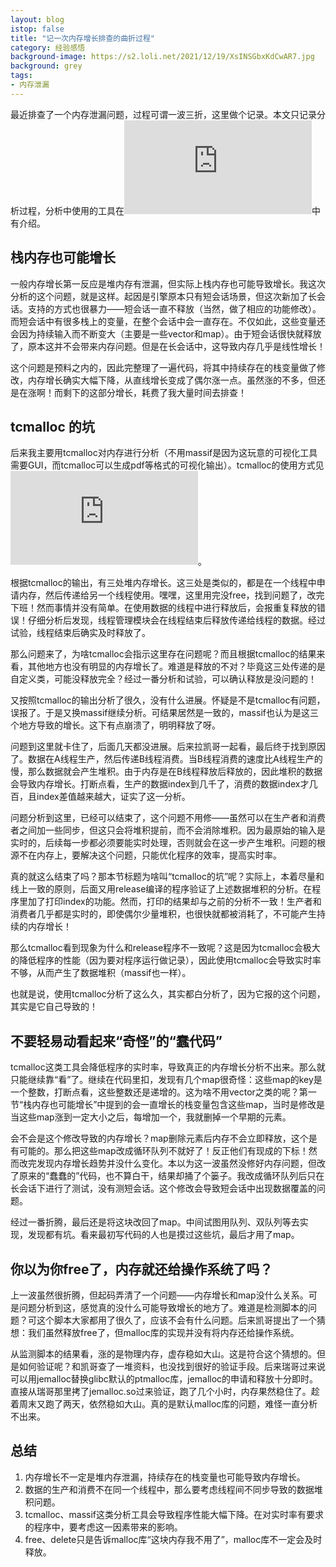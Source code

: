 ```yaml
---
layout: blog
istop: false
title: "记一次内存增长排查的曲折过程"
category: 经验感悟
background-image: https://s2.loli.net/2021/12/19/XsINSGbxKdCwAR7.jpg
background: grey
tags:
- 内存泄漏
---
```


最近排查了一个内存泄漏问题，过程可谓一波三折，这里做个记录。本文只记录分析过程，分析中使用的工具在![另一篇文章](http://www.kekeke.cn/2021/12/12/memleaktools.html)中有介绍。

## 栈内存也可能增长

一般内存增长第一反应是堆内存有泄漏，但实际上栈内存也可能导致增长。我这次分析的这个问题，就是这样。起因是引擎原本只有短会话场景，但这次新加了长会话。支持的方式也很暴力——短会话一直不释放（当然，做了相应的功能修改）。而短会话中有很多栈上的变量，在整个会话中会一直存在。不仅如此，这些变量还会因为持续输入而不断变大（主要是一些vector和map）。由于短会话很快就释放了，原本这并不会带来内存问题。但是在长会话中，这导致内存几乎是线性增长！

这个问题是预料之内的，因此完整理了一遍代码，将其中持续存在的栈变量做了修改，内存增长确实大幅下降，从直线增长变成了偶尔涨一点。虽然涨的不多，但还是在涨啊！而剩下的这部分增长，耗费了我大量时间去排查！

## tcmalloc 的坑

后来我主要用tcmalloc对内存进行分析（不用massif是因为这玩意的可视化工具需要GUI，而tcmalloc可以生成pdf等格式的可视化输出）。tcmalloc的使用方式见![另一篇文章](http://www.kekeke.cn/2021/12/12/memleaktools.html)。

根据tcmalloc的输出，有三处堆内存增长。这三处是类似的，都是在一个线程中申请内存，然后传递给另一个线程使用。嘿嘿，这里用完没free，找到问题了，改完下班！然而事情并没有简单。在使用数据的线程中进行释放后，会报重复释放的错误！仔细分析后发现，线程管理模块会在线程结束后释放传递给线程的数据。经过试验，线程结束后确实及时释放了。

那么问题来了，为啥tcmalloc会指示这里存在问题呢？而且根据tcmalloc的结果来看，其他地方也没有明显的内存增长了。难道是释放的不对？毕竟这三处传递的是自定义类，可能没释放完全？经过一番分析和试验，可以确认释放是没问题的！

又按照tcmalloc的输出分析了很久，没有什么进展。怀疑是不是tcmalloc有问题，误报了。于是又换massif继续分析。可结果居然是一致的，massif也认为是这三个地方导致的增长。这下有点崩溃了，明明释放了呀。

问题到这里就卡住了，后面几天都没进展。后来拉凯哥一起看，最后终于找到原因了。数据在A线程生产，然后传递B线程消费。当B线程消费的速度比A线程生产的慢，那么数据就会产生堆积。由于内存是在B线程释放后释放的，因此堆积的数据会导致内存增长。打断点看，生产的数据index到几千了，消费的数据index才几百，且index差值越来越大，证实了这一分析。

问题分析到这里，已经可以结束了，这个问题不用修——虽然可以在生产者和消费者之间加一些同步，但这只会将堆积提前，而不会消除堆积。因为最原始的输入是实时的，后续每一步都必须要能实时处理，否则就会在这一步产生堆积。问题的根源不在内存上，要解决这个问题，只能优化程序的效率，提高实时率。

真的就这么结束了吗？那本节标题为啥叫“tcmalloc的坑”呢？实际上，本着尽量和线上一致的原则，后面又用release编译的程序验证了上述数据堆积的分析。在程序里加了打印index的功能。然而，打印的结果却与之前的分析不一致！生产者和消费者几乎都是实时的，即使偶尔少量堆积，也很快就都被消耗了，不可能产生持续的内存增长！

那么tcmalloc看到现象为什么和release程序不一致呢？这是因为tcmalloc会极大的降低程序的性能（因为要对程序运行做记录），因此使用tcmalloc会导致实时率不够，从而产生了数据堆积（massif也一样）。

也就是说，使用tcmalloc分析了这么久，其实都白分析了，因为它报的这个问题，其实是它自己导致的！

## 不要轻易动看起来“奇怪”的“蠢代码”

tcmalloc这类工具会降低程序的实时率，导致真正的内存增长分析不出来。那么就只能继续靠“看”了。继续在代码里扣，发现有几个map很奇怪：这些map的key是一个整数，打断点看，这些整数还是递增的。这为啥不用vector之类的呢？第一节“栈内存也可能增长”中提到的会一直增长的栈变量包含这些map，当时是修改是当这些map涨到一定大小之后，每增加一个，我就删掉一个早期的元素。

会不会是这个修改导致的内存增长？map删除元素后内存不会立即释放，这个是有可能的。那么把这些map改成循环队列不就好了！反正他们有现成的下标！然而改完发现内存增长趋势并没什么变化。本以为这一波虽然没修好内存问题，但改了原来的“蠢蠢的”代码，也不算白干，结果却捅了个篓子。我改成循环队列后只在长会话下进行了测试，没有测短会话。这个修改会导致短会话中出现数据覆盖的问题。

经过一番折腾，最后还是将这块改回了map。中间试图用队列、双队列等去实现，发现都有坑。看来最初写代码的人也是摸过这些坑，最后才用了map。

## 你以为你free了，内存就还给操作系统了吗？

上一波虽然很折腾，但起码弄清了一个问题——内存增长和map没什么关系。可是问题分析到这，感觉真的没什么可能导致增长的地方了。难道是检测脚本的问题？可这个脚本大家都用了很久了，应该不会有什么问题。后来凯哥提出了一个猜想：我们虽然释放free了，但malloc库的实现并没有将内存还给操作系统。

从监测脚本的结果看，涨的是物理内存，虚存稳如大山。这是符合这个猜想的。但是如何验证呢？和凯哥查了一堆资料，也没找到很好的验证手段。后来瑞哥过来说可以用jemalloc替换glibc默认的ptmalloc库，jemalloc的申请和释放十分即时。直接从瑞哥那里拷了jemalloc.so过来验证，跑了几个小时，内存果然稳住了。趁着周末又跑了两天，依然稳如大山。真的是默认malloc库的问题，难怪一直分析不出来。

## 总结

1. 内存增长不一定是堆内存泄漏，持续存在的栈变量也可能导致内存增长。
2. 数据的生产和消费不在同一个线程中，那么要考虑线程间不同步导致的数据堆积问题。
3. tcmalloc、massif这类分析工具会导致程序性能大幅下降。在对实时率有要求的程序中，要考虑这一因素带来的影响。
4. free、delete只是告诉malloc库“这块内存我不用了”，malloc库不一定会及时释放。